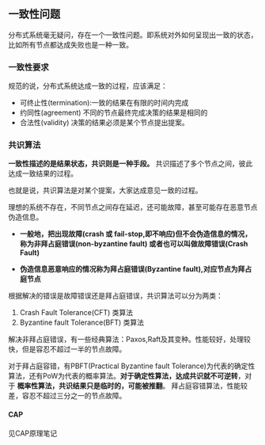 ## 一致性问题
分布式系统毫无疑问，存在一个一致性问题。即系统对外如何呈现出一致的状态，比如所有节点都达成失败也是一种一致。

### 一致性要求
规范的说，分布式系统达成一致的过程，应该满足：

 - 可终止性(termination):一致的结果在有限的时间内完成
 - 约同性(agreement) 不同的节点最终完成决策的结果是相同的
 - 合法性(validity) 决策的结果必须是某个节点提出提案。

### 共识算法
**一致性描述的是结果状态，共识则是一种手段。** 共识描述了多个节点之间，彼此达成一致结果的过程。

也就是说，共识算法是对某个提案，大家达成意见一致的过程。

理想的系统不存在，不同节点之间存在延迟，还可能故障，甚至可能存在恶意节点伪造信息。

 - **一般地，把出现故障(crash 或 fail-stop,即不响应)但不会伪造信息的情况，称为非拜占庭错误(non-byzantine fault) 或者也可以叫做故障错误(Crash Fault)**

 - **伪造信息恶意响应的情况称为拜占庭错误(Byzantine fault),对应节点为拜占庭节点**

根据解决的错误是故障错误还是拜占庭错误，共识算法可以分为两类：

1. Crash Fault Tolerance(CFT) 类算法
2. Byzantine fault Tolerance(BFT) 类算法

解决非拜占庭错误，有一些经典算法：Paxos,Raft及其变种。性能较好，处理较快，但是容忍不超过一半的节点故障。

对于拜占庭容错，有PBFT(Practical Byzantine fault Tolerance)为代表的确定性算法，还有PoW为代表的概率算法。**对于确定性算法，达成共识就不可逆转**，对于 **概率性算法，共识结果只是临时的，可能被推翻**。 拜占庭容错算法，性能较差，容忍不超过三分之一的节点故障。

#### CAP
见CAP原理笔记
